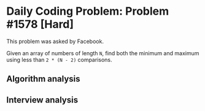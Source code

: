 # Daily Coding Problem: Problem #1578 [Hard]

This problem was asked by Facebook.

Given an array of numbers of length `N`,
find both the minimum and maximum using less than `2 * (N - 2)` comparisons.

## Algorithm analysis

## Interview analysis
